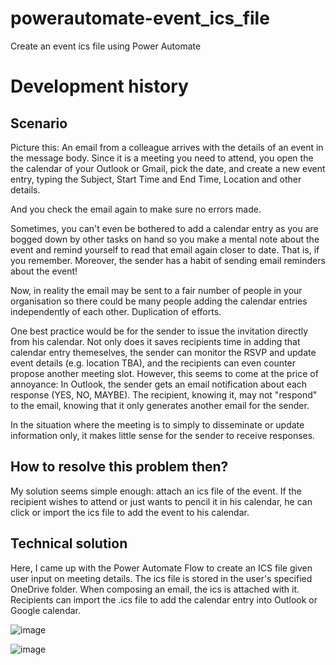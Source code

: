 # powerautomate-event_ics_file
Create an event ics file using Power Automate

# Development history
## Scenario  
Picture this: An email from a colleague arrives with the details of an event in the message body. Since it is a meeting you need to attend, you open the the calendar of your Outlook or Gmail, pick the date, and create a new event entry, typing the Subject, Start Time and End Time, Location and other details. 

And you check the email again to make sure no errors made. 

Sometimes, you can't even be bothered to add a calendar entry as you are bogged down by other tasks on hand so you make a mental note about the event and remind yourself to read that email again closer to date. That is, if you remember. Moreover, the sender has a habit of sending email reminders about the event!

Now, in reality the email may be sent to a fair number of people in your organisation so there could be many people adding the calendar entries independently of each other. Duplication of efforts.

One best practice would be for the sender to issue the invitation directly from his calendar. Not only does it saves  recipients time in adding that calendar entry themeselves, the sender can monitor the RSVP and update event details (e.g. location TBA), and the recipients can even counter propose another meeting slot. However, this seems to come at the price of annoyance:  In Outlook, the sender gets an email notification about each response (YES, NO, MAYBE). The recipient, knowing it, may not  "respond" to the email, knowing that it only generates another email for the sender.

In the situation where the meeting is to simply to disseminate or update information only, it makes little sense for the sender to receive responses.

## How to resolve this problem then?
My solution seems simple enough: attach an ics file of the event. If the recipient wishes to attend or just wants to pencil it in his calendar, he can click or import the ics file to add the event to his calendar. 

## Technical solution

Here, I came up with the Power Automate Flow to create an ICS file given user input on meeting details. The ics file is stored in the user's specified OneDrive folder. When composing an email, the ics is attached with it. Recipients can import the .ics file to add the calendar entry into Outlook or Google calendar. 

![image](https://user-images.githubusercontent.com/82358116/153165431-c4fc0395-0f40-40d4-8055-511cc1a7a8d2.png)

![image](https://user-images.githubusercontent.com/82358116/153165834-10bd2871-6628-4be7-9971-a13f9719999e.png)
